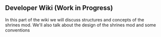 ## Developer Wiki (Work in Progress)

In this part of the wiki we will discuss structures
and concepts of the shrines mod. We'll also talk about
the design of the shrines mod and some conventions